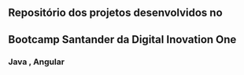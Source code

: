 ## Repositório dos projetos desenvolvidos no
## Bootcamp Santander da Digital Inovation One

### Java , Angular
